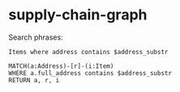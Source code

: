 # supply-chain-graph

Search phrases:

    Items where address contains $address_substr

    MATCH(a:Address)-[r]-(i:Item)
    WHERE a.full_address contains $address_substr
    RETURN a, r, i

[//]: # (TODO: find longest chain and navigate up the chain w/ Bloom)
[//]: # (TODO: add parametric attributes and match)
[//]: # (TODO: geo-filter based on lat/lon)
[//]: # (TODO: review other attributes in Z2 spreadsheet and add to graph)
[//]: # (TODO: consider adding Octopart, or Digikey attributes)
[//]: # (TODO: review other potential datasources on ProgrammableWeb)
[//]: # (TODO: add 10k and news feed relationship narrative)
[//]: # (TODO: find examples of automotive shortages)
